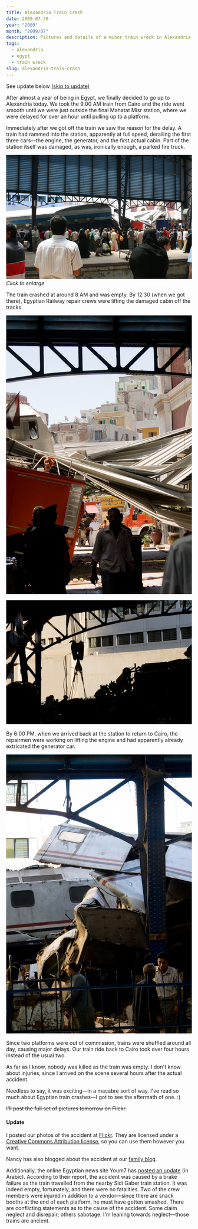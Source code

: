 ```yaml
---
title: Alexandria Train Crash
date: 2009-07-30
year: "2009"
month: "2009/07"
description: Pictures and details of a minor train wreck in Alexandria, Egypt on July 30, 2009.
tags: 
  - alexandria
  - egypt
  - train wreck
slug: alexandria-train-crash
---
```



<div class="alert alert-info">See update below <a href="#update">(skip to update)</a></div>

After almost a year of being in Egypt, we finally decided to go up to Alexandria today. We took the 9:00 AM train from Cairo and the ride went smooth until we were just outside the final Mahatat Misr station, where we were delayed for over an hour until pulling up to a platform.

Immediately after we got off the train we saw the reason for the delay. A train had rammed into the station, apparently at full speed, derailing the first three cars—the engine, the generator, and the first actual cabin. Part of the station itself was damaged, as was, ironically enough, a parked fire truck.

<a href="general_train_wreck_chaos.jpg"><img src="general_train_wreck_chaos.jpg" alt="General train wreck chaos" width="600px" /></a>  
*Click to enlarge*

The train crashed at around 8 AM and was empty. By 12:30 (when we got there), Egyptian Railway repair crews were lifting the damaged cabin off the tracks.

<a href="detail_of_fire_truck_train_station_damage.jpg"><img src="detail_of_fire_truck_train_station_damage.jpg" alt="Detail of fire truck/train station damage" width="600px" /></a>

<a href="silhouette_of_repairs.jpg"><img src="silhouette_of_repairs.jpg" alt="Silhouette of repairs" width="600px" /></a>

By 6:00 PM, when we arrived back at the station to return to Cairo, the repairmen were working on lifting the engine and had apparently already extricated the generator car.

<a href="detail_of_damaged_engine.jpg"><img src="detail_of_damaged_engine.jpg" alt="Detail of damaged engine" width="600px" /></a>

Since two platforms were out of commission, trains were shuffled around all day, causing major delays. Our train ride back to Cairo took over four hours instead of the usual two.

As far as I know, nobody was killed as the train was empty. I don't know about injuries, since I arrived on the scene several hours after the actual accident.

Needless to say, it was exciting—in a macabre sort of way. I've read so much about Egyptian train crashes—I got to see the aftermath of one. :)

<p><del datetime="2009-08-01T06:21:25+00:00">I'll post the full set of pictures tomorrow on Flickr.</del></p>

<h4 id="update">Update</h4>

I posted our photos of the accident at [Flickr](http://www.flickr.com/photos/andrewheiss/sets/72157621785548829/). They are licensed under a [Creative Commons Attribution license](http://creativecommons.org/licenses/by/3.0/), so you can use them however you want.

Nancy has also blogged about the accident at our [family blog](http://www.heissatopia.com/2009/07/alexandria-train-wreck-30-july-2009.html).

Additionally, the online Egyptian news site Youm7 has [posted an update](http://www.youm7.com/News.asp?NewsID=123211) (in Arabic). According to their report, the accident was caused by a brake failure as the train travelled from the nearby Sidi Gaber train station. It was indeed empty, fortunately, and there were no fatalities. Two of the crew members were injured in addition to a vendor—since there are snack booths at the end of each platform, he must have gotten smashed. There are conflicting statements as to the cause of the accident. Some claim neglect and disrepair; others sabotage. I'm leaning towards neglect—those trains are ancient.
